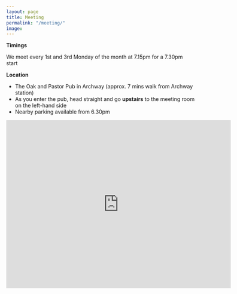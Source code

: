 ```yaml
---
layout: page
title: Meeting
permalink: "/meeting/"
image: 
---
```


**Timings**

We meet every 1st and 3rd Monday of the month at 7.15pm for a 7.30pm start

**Location**

- The Oak and Pastor Pub in Archway (approx. 7 mins walk from Archway station)
- As you enter the pub, head straight and go **upstairs** to the meeting room on the left-hand side
- Nearby parking available from 6.30pm

<iframe src="https://www.google.com/maps/embed?pb=!1m18!1m12!1m3!1d2480.313246476679!2d-0.1364203!3d51.5624908!2m3!1f0!2f0!3f0!3m2!1i1024!2i768!4f13.1!3m3!1m2!1s0x48761bac099154a1%3A0x28204c996dcca512!2sOak%20%26%20Pastor!5e0!3m2!1sen!2suk!4v1748453233240!5m2!1sen!2suk" width="600" height="450" style="border:0;" allowfullscreen="" loading="lazy" referrerpolicy="no-referrer-when-downgrade"></iframe>
